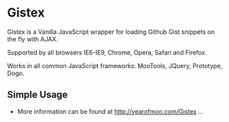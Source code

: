 # Gistex

Gistex is a Vanilla JavaScript wrapper for loading Github Gist snippets on the fly with AJAX.

Supported by all browsers IE6-IE9, Chrome, Opera, Safari and Firefox.

Works in all common JavaScript frameworks: MooTools, JQuery, Prototype, Dogo.

## Simple Usage

  <script type="text/javascript" src="./gistex.js">
  <script type="text/javascript">
  new Gistex(container,'https://gist.github.com/....js?file=...',{
    onLoading : function() { ... },
    onReady : function() { ... },
    onFailure : function() { ... }
  });
  </script>

* More information can be found at http://yearofmoo.com/Gistex ...
